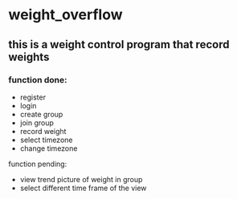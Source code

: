 # weight_overflow


## this is a weight control program that record weights


### function done:


* register
* login
* create group
* join group
* record weight
* select timezone
* change timezone

function pending:
* view trend picture of weight in group
* select different time frame of the view
